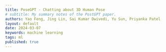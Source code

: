 ```yaml
---
title: PoseGPT - Chatting about 3D Human Pose
# subtitle: My summary notes of the PostGPT paper. 
authors: Yao Feng, Jing Lin, Sai Kumar Dwivedi, Yu Sun, Priyanka Patel, Michael J. Black
layout: default
date: 2024-03-07
keywords: machine learning
tags: ml
published: true
---
```


